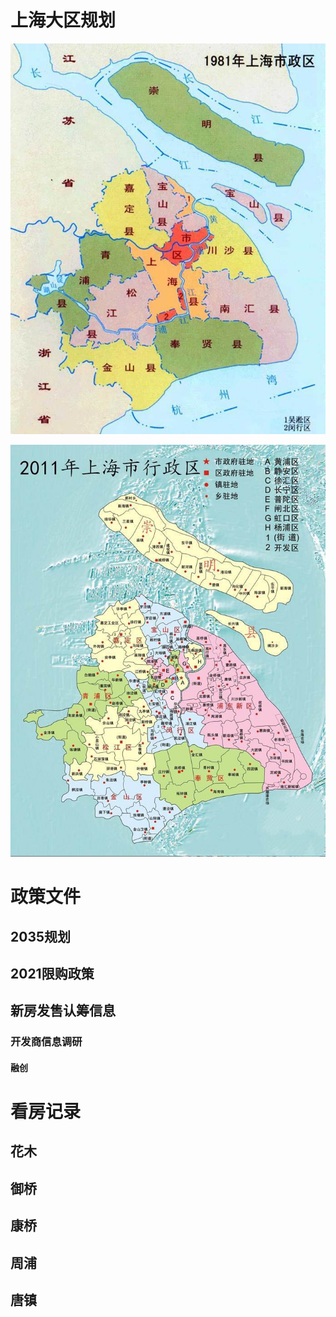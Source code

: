 # 上海大区规划

 ![img](买房.assets/85aa3eb566e64f2aa538616e24a2fd3c.jpeg) 





![img](买房.assets/cf6d88655dbf4826bb8ff2c1dac1645c.jpeg)





# 政策文件



## 2035规划



## 2021限购政策



## 新房发售认筹信息





### 开发商信息调研



#### 融创





# 看房记录



## 花木



## 御桥



## 康桥



## 周浦



## 唐镇





